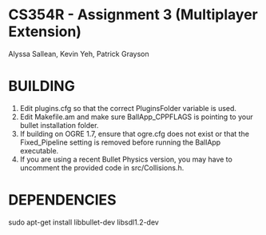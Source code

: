 CS354R - Assignment 3 (Multiplayer Extension)
======================================================
Alyssa Sallean, Kevin Yeh, Patrick Grayson

BUILDING
=================================
1. Edit plugins.cfg so that the correct PluginsFolder variable is used.
2. Edit Makefile.am and make sure BallApp_CPPFLAGS is pointing to your bullet installation folder.
3. If building on OGRE 1.7, ensure that ogre.cfg does not exist or that the Fixed_Pipeline setting is removed before running the BallApp executable.
4. If you are using a recent Bullet Physics version, you may have to uncomment the provided code in src/Collisions.h.

DEPENDENCIES
=================================
sudo apt-get install libbullet-dev libsdl1.2-dev